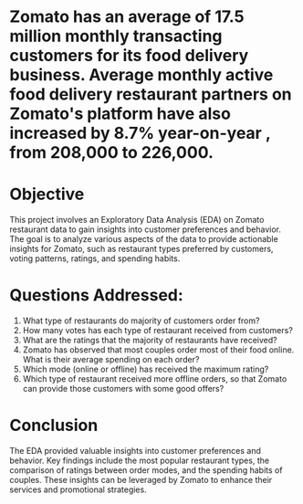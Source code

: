 # Zomato has an average of 17.5 million monthly transacting customers for its food delivery business. Average monthly active food delivery restaurant partners on Zomato's platform have also increased by 8.7% year-on-year , from 208,000 to 226,000.

# Objective
This project involves an Exploratory Data Analysis (EDA) on Zomato restaurant data to gain insights into customer preferences and behavior. The goal is to analyze various aspects of the data to provide actionable insights for Zomato, such as restaurant types preferred by customers, voting patterns, ratings, and spending habits.

# Questions Addressed:
1. What type of restaurants do majority of customers order from?
2. How many votes has each type of restaurant received from customers?
3. What are the ratings that the majority of restaurants have received?
4. Zomato has observed that most couples order most of their food online. What is their average spending on each order?
5. Which mode (online or offline) has received the maximum rating?
6. Which type of restaurant received more offline orders, so that Zomato can provide those customers with some good offers?

# Conclusion
The EDA provided valuable insights into customer preferences and behavior. Key findings include the most popular restaurant types, the comparison of ratings between order modes, and the spending habits of couples. These insights can be leveraged by Zomato to enhance their services and promotional strategies.
